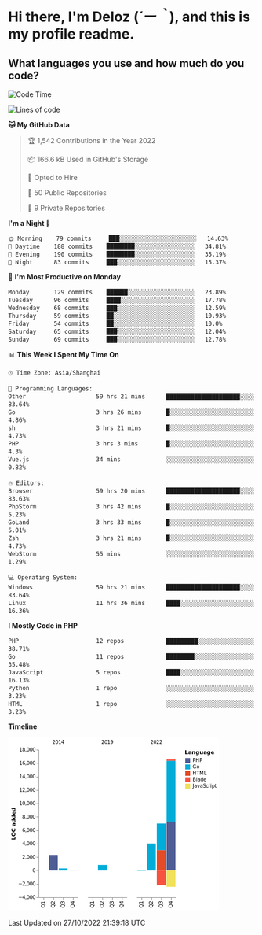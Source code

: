 # **Hi there, I'm Deloz (*´ー｀*), and this is my profile readme.**
<!--  [![Profile views](https://gpvc.arturio.dev/dank-del)](https://github.com/dank-del) -->
## **What languages you use and how much do you code?**

<!--START_SECTION:waka-->
![Code Time](http://img.shields.io/badge/Code%20Time-148%20hrs%2056%20mins-blue)

![Lines of code](https://img.shields.io/badge/From%20Hello%20World%20I%27ve%20Written-26%20Thousand%20lines%20of%20code-blue)

**🐱 My GitHub Data** 

> 🏆 1,542 Contributions in the Year 2022
 > 
> 📦 166.6 kB Used in GitHub's Storage 
 > 
> 💼 Opted to Hire
 > 
> 📜 50 Public Repositories 
 > 
> 🔑 9 Private Repositories  
 > 
**I'm a Night 🦉** 

```text
🌞 Morning    79 commits     ███░░░░░░░░░░░░░░░░░░░░░░   14.63% 
🌆 Daytime    188 commits    ████████░░░░░░░░░░░░░░░░░   34.81% 
🌃 Evening    190 commits    ████████░░░░░░░░░░░░░░░░░   35.19% 
🌙 Night      83 commits     ███░░░░░░░░░░░░░░░░░░░░░░   15.37%

```
📅 **I'm Most Productive on Monday** 

```text
Monday       129 commits    ██████░░░░░░░░░░░░░░░░░░░   23.89% 
Tuesday      96 commits     ████░░░░░░░░░░░░░░░░░░░░░   17.78% 
Wednesday    68 commits     ███░░░░░░░░░░░░░░░░░░░░░░   12.59% 
Thursday     59 commits     ██░░░░░░░░░░░░░░░░░░░░░░░   10.93% 
Friday       54 commits     ██░░░░░░░░░░░░░░░░░░░░░░░   10.0% 
Saturday     65 commits     ███░░░░░░░░░░░░░░░░░░░░░░   12.04% 
Sunday       69 commits     ███░░░░░░░░░░░░░░░░░░░░░░   12.78%

```


📊 **This Week I Spent My Time On** 

```text
⌚︎ Time Zone: Asia/Shanghai

💬 Programming Languages: 
Other                    59 hrs 21 mins      █████████████████████░░░░   83.64% 
Go                       3 hrs 26 mins       █░░░░░░░░░░░░░░░░░░░░░░░░   4.86% 
sh                       3 hrs 21 mins       █░░░░░░░░░░░░░░░░░░░░░░░░   4.73% 
PHP                      3 hrs 3 mins        █░░░░░░░░░░░░░░░░░░░░░░░░   4.3% 
Vue.js                   34 mins             ░░░░░░░░░░░░░░░░░░░░░░░░░   0.82%

🔥 Editors: 
Browser                  59 hrs 20 mins      █████████████████████░░░░   83.63% 
PhpStorm                 3 hrs 42 mins       █░░░░░░░░░░░░░░░░░░░░░░░░   5.23% 
GoLand                   3 hrs 33 mins       █░░░░░░░░░░░░░░░░░░░░░░░░   5.01% 
Zsh                      3 hrs 21 mins       █░░░░░░░░░░░░░░░░░░░░░░░░   4.73% 
WebStorm                 55 mins             ░░░░░░░░░░░░░░░░░░░░░░░░░   1.29%

💻 Operating System: 
Windows                  59 hrs 21 mins      █████████████████████░░░░   83.64% 
Linux                    11 hrs 36 mins      ████░░░░░░░░░░░░░░░░░░░░░   16.36%

```

**I Mostly Code in PHP** 

```text
PHP                      12 repos            █████████░░░░░░░░░░░░░░░░   38.71% 
Go                       11 repos            ████████░░░░░░░░░░░░░░░░░   35.48% 
JavaScript               5 repos             ████░░░░░░░░░░░░░░░░░░░░░   16.13% 
Python                   1 repo              ░░░░░░░░░░░░░░░░░░░░░░░░░   3.23% 
HTML                     1 repo              ░░░░░░░░░░░░░░░░░░░░░░░░░   3.23%

```


**Timeline**

![Chart not found](https://raw.githubusercontent.com/deloz/deloz/main/charts/bar_graph.png) 


 Last Updated on 27/10/2022 21:39:18 UTC
<!--END_SECTION:waka-->
